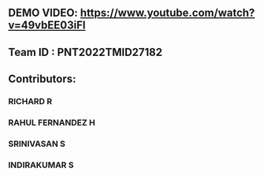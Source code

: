## DEMO VIDEO: https://www.youtube.com/watch?v=49vbEE03iFI

## Team ID : PNT2022TMID27182

## Contributors:

### RICHARD R

### RAHUL FERNANDEZ H

### SRINIVASAN S

### INDIRAKUMAR S



